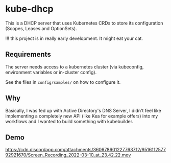 # kube-dhcp

This is a DHCP server that uses Kubernetes CRDs to store its configuration (Scopes, Leases and OptionSets).

!!! this project is in really early development. It might eat your cat.

## Requirements

The server needs access to a kubernetes cluster (via kubeconfig, environment variables or in-cluster config).

See the files in `config/samples/` on how to configure it.

## Why

Basically, I was fed up with Active Directory's DNS Server, I didn't feel like implementing a completely new API (like Kea for example offers) into my workflows and I wanted to build something with kubebuilder.

## Demo

https://cdn.discordapp.com/attachments/360678601227763712/951611257792921670/Screen_Recording_2022-03-10_at_23.42.22.mov

